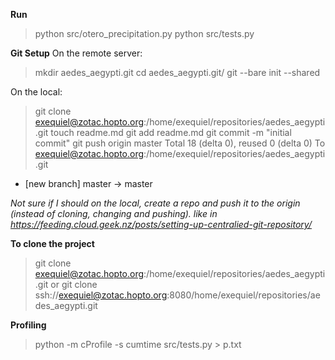 **Run**
>python src/otero_precipitation.py
>python src/tests.py



**Git Setup**
On the remote server:
>mkdir aedes_aegypti.git
>cd aedes_aegypti.git/
>git --bare init --shared

On the local:
>git clone exequiel@zotac.hopto.org:/home/exequiel/repositories/aedes_aegypti.git
>touch readme.md
>git add readme.md
>git commit -m "initial commit"
>git push origin master
Total 18 (delta 0), reused 0 (delta 0)
To exequiel@zotac.hopto.org:/home/exequiel/repositories/aedes_aegypti.git
 * [new branch]      master -> master

*Not sure if I should on the local, create a repo and push it to the origin (instead of cloning, changing and pushing). like in https://feeding.cloud.geek.nz/posts/setting-up-centralied-git-repository/*


**To clone the project**
>git clone exequiel@zotac.hopto.org:/home/exequiel/repositories/aedes_aegypti.git
or
>git clone ssh://exequiel@zotac.hopto.org:8080/home/exequiel/repositories/aedes_aegypti.git

**Profiling**
>python -m cProfile -s cumtime src/tests.py  > p.txt
